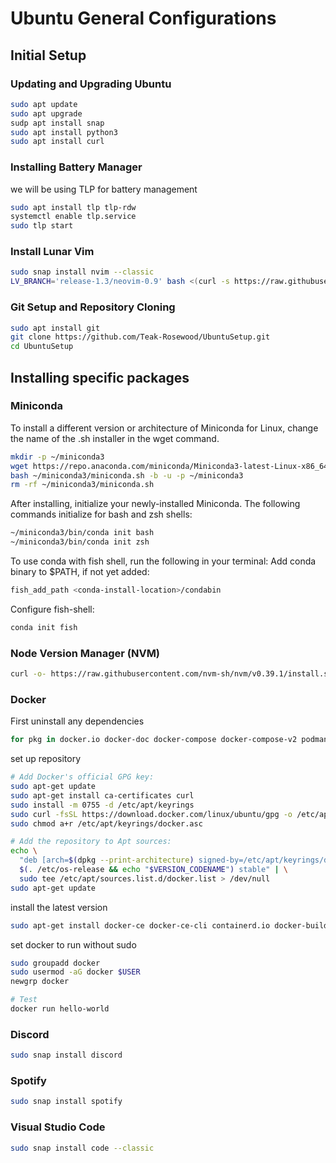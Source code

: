 # Ubuntu General Configurations

## Initial Setup
### Updating and Upgrading Ubuntu 
```bash
sudo apt update
sudo apt upgrade
sudp apt install snap
sudo apt install python3
sudo apt install curl
```
### Installing Battery Manager
we will be using TLP for battery management
```bash
sudo apt install tlp tlp-rdw
systemctl enable tlp.service
sudo tlp start
```
### Install Lunar Vim
```bash
sudo snap install nvim --classic
LV_BRANCH='release-1.3/neovim-0.9' bash <(curl -s https://raw.githubusercontent.com/LunarVim/LunarVim/release-1.3/neovim-0.9/utils/installer/install.sh)
```

### Git Setup and Repository Cloning
```bash
sudo apt install git
git clone https://github.com/Teak-Rosewood/UbuntuSetup.git
cd UbuntuSetup
```

## Installing specific packages

### Miniconda
To install a different version or architecture of Miniconda for Linux, change the name of the .sh installer in the wget command.
```bash
mkdir -p ~/miniconda3
wget https://repo.anaconda.com/miniconda/Miniconda3-latest-Linux-x86_64.sh -O ~/miniconda3/miniconda.sh
bash ~/miniconda3/miniconda.sh -b -u -p ~/miniconda3
rm -rf ~/miniconda3/miniconda.sh
```
After installing, initialize your newly-installed Miniconda. The following commands initialize for bash and zsh shells:
```bash
~/miniconda3/bin/conda init bash
~/miniconda3/bin/conda init zsh
```
To use conda with fish shell, run the following in your terminal:
Add conda binary to $PATH, if not yet added:
```bash
fish_add_path <conda-install-location>/condabin
```
Configure fish-shell:
```bash
conda init fish
```

### Node Version Manager (NVM)
```bash
curl -o- https://raw.githubusercontent.com/nvm-sh/nvm/v0.39.1/install.sh | bash
```
### Docker

First uninstall any dependencies
```bash
for pkg in docker.io docker-doc docker-compose docker-compose-v2 podman-docker containerd runc; do sudo apt-get remove $pkg; done
```
set up repository 
```bash
# Add Docker's official GPG key:
sudo apt-get update
sudo apt-get install ca-certificates curl
sudo install -m 0755 -d /etc/apt/keyrings
sudo curl -fsSL https://download.docker.com/linux/ubuntu/gpg -o /etc/apt/keyrings/docker.asc
sudo chmod a+r /etc/apt/keyrings/docker.asc

# Add the repository to Apt sources:
echo \
  "deb [arch=$(dpkg --print-architecture) signed-by=/etc/apt/keyrings/docker.asc] https://download.docker.com/linux/ubuntu \
  $(. /etc/os-release && echo "$VERSION_CODENAME") stable" | \
  sudo tee /etc/apt/sources.list.d/docker.list > /dev/null
sudo apt-get update
```

install the latest version
```bash
sudo apt-get install docker-ce docker-ce-cli containerd.io docker-buildx-plugin docker-compose-plugin
```

set docker to run without sudo
```bash
sudo groupadd docker
sudo usermod -aG docker $USER
newgrp docker

# Test 
docker run hello-world
```
### Discord
```bash
sudo snap install discord
```
### Spotify
```bash
sudo snap install spotify
```
### Visual Studio Code
```bash
sudo snap install code --classic
```